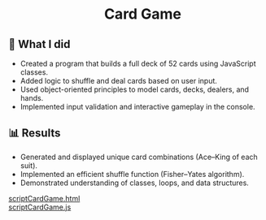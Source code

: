 <div id="user-content-toc"> 
  <ul align="center" style="list-style: none;"> 
    <summary > 
      <h1> Card Game </h1> 
    </summary> 
  </ul> 
</div>

## 📝 What I did
* Created a program that builds a full deck of 52 cards using JavaScript classes.
* Added logic to shuffle and deal cards based on user input.
* Used object-oriented principles to model cards, decks, dealers, and hands.
* Implemented input validation and interactive gameplay in the console.

## 📊 Results
* Generated and displayed unique card combinations (Ace–King of each suit).
* Implemented an efficient shuffle function (Fisher–Yates algorithm).
* Demonstrated understanding of classes, loops, and data structures.

[scriptCardGame.html](scriptCardGame.html)<br/>
[scriptCardGame.js](scriptCardGame.js)
